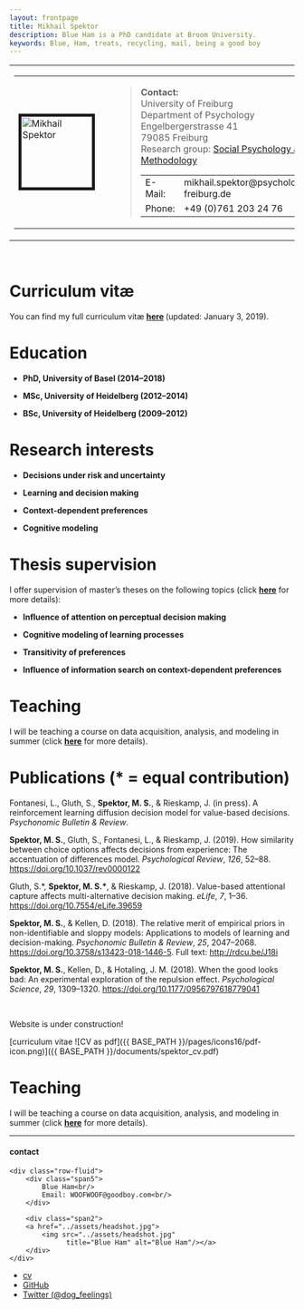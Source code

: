 ```yaml
---
layout: frontpage
title: Mikhail Spektor
description: Blue Ham is a PhD candidate at Broom University. 
keywords: Blue, Ham, treats, recycling, mail, being a good boy
---
```


<table border="0">
    <tbody>
        <tr>
            <td>
            <table>
                <tbody>
                    <tr>
                        <td><img width="125" border="5" src="/abteilungen/Sozialpsychologie.Methodenlehre/staff/spektor.jpeg" style="margin-right: 20px;" alt="Mikhail Spektor" /></td>
                        <td><blockquote>
                        <p><strong><font size="3">Contact:</font></strong>                         <br />
                        University of Freiburg&nbsp; &nbsp; &nbsp; &nbsp; &nbsp; &nbsp; &nbsp; &nbsp; &nbsp; &nbsp; &nbsp; &nbsp; &nbsp;<br />
                        Department of Psychology&nbsp;<br />
                        Engelbergerstrasse 41 <br />
                        79085 Freiburg                          <br />
                        Research group: <a href="/abteilungen/Sozialpsychologie.Methodenlehre">Social Psychology and Methodology</a></p>
                        <!-- hier ist eine neue Tabelle, damit Telefon, Fax und Mail exakt untereinander stehen -->
                        <table border="0">
                            <!-- Die Nachfolgende Zeile wir 1:1 in der script-Datei abgefragt. Aenderungen in diesem Text,
                            selbst wenn es nur ein Zeilenumbruch ist, muessen dort beruecksichtigt werden! -->
                            <tbody>
                                <tr>
                                    <td width="50">E-Mail:</td>
                                    <td>mikhail.spektor@psychologie.uni-freiburg.de</td>
                                </tr>
                                <tr>
                                    <td width="50">Phone:</td>
                                    <td>+49 (0)761 203 24 76</td>
                                </tr>
                            </tbody>
                        </table>
                        </blockquote></td>
                    </tr>
                </tbody>
            </table>
            </td>
        </tr>
    </tbody>
</table>
<p>&nbsp;</p>
<h1 id="curriculum-vitæ">Curriculum vitæ</h1>
<p>You can find my full curriculum vit<span>æ</span> <strong><a href="/Members/mspektor/spektorCV/">here</a>&nbsp;</strong>(updated: January 3, 2019).</p>
<h1 id="education">Education</h1>
<ul>
    <li>
    <p><span><strong>PhD, University of Basel (2014&ndash;2018)</strong></span></p>
    </li>
    <li>
    <p><span><strong>MSc, University of Heidelberg (2012&ndash;2014)</strong></span></p>
    </li>
    <li>
    <p><span><strong>BSc, University of Heidelberg (2009&ndash;2012)</strong></span></p>
    </li>
</ul>
<h1 id="research-interests">Research interests</h1>
<ul>
    <li>
    <p><span><strong>Decisions under risk and uncertainty</strong></span></p>
    </li>
    <li>
    <p><span><strong>Learning and decision making</strong></span></p>
    </li>
    <li>
    <p><span><strong>Context-dependent preferences</strong></span></p>
    </li>
    <li>
    <p><span><strong>Cognitive modeling</strong></span></p>
    </li>
</ul>
<h1 id="thesis-supervision">Thesis supervision</h1>
<p>I offer supervision of master&rsquo;s theses on the following topics (click <a href="/abteilungen/Sozialpsychologie.Methodenlehre/Internships%20and%20Theses/internships.html"><strong>here</strong></a> for more details):</p>
<ul>
    <li>
    <p><span><strong>Influence of attention on perceptual decision making</strong></span></p>
    </li>
    <li>
    <p><span><strong>Cognitive modeling of learning processes</strong></span></p>
    </li>
    <li>
    <p><span><strong>Transitivity of preferences</strong></span></p>
    </li>
    <li>
    <p><span><strong>Influence of information search on context-dependent preferences</strong></span></p>
    </li>
</ul>
<h1 id="teaching">Teaching</h1>
<p>I will be teaching a course on data acquisition, analysis, and modeling in summer (click <a href="https://campus.uni-freiburg.de/qisserver/pages/startFlow.xhtml?_flowId=detailView-flow&amp;unitId=8212"><strong>here</strong></a> for more details).</p>
<h1 id="publications-equal-contribution">Publications (* = equal contribution)</h1>
<div id="refs" class="references">
<div id="ref-Fontanesi2018">
<p>Fontanesi, L., Gluth, S., <strong>Spektor, M. S.</strong>, &amp; Rieskamp, J. (in press). A reinforcement learning diffusion decision model for value-based decisions. <em>Psychonomic Bulletin &amp; Review</em>.</p>
</div>
<div id="ref-Spektor2019">
<p><strong>Spektor, M. S.</strong>, Gluth, S., Fontanesi, L., &amp; Rieskamp, J. (2019). How similarity between choice options affects decisions from experience: The accentuation of differences model. <em>Psychological Review</em>, <em>126</em>, 52&ndash;88. <a href="https://doi.org/10.1037/rev0000122" class="uri">https://doi.org/10.1037/rev0000122</a></p>
</div>
<div id="ref-Gluth2018">
<p>Gluth, S.*, <strong>Spektor, M. S.*</strong>, &amp; Rieskamp, J. (2018). Value-based attentional capture affects multi-alternative decision making. <em>eLife</em>, <em>7</em>, 1&ndash;36. <a href="https://doi.org/10.7554/eLife.39659" class="uri">https://doi.org/10.7554/eLife.39659</a></p>
</div>
<div id="ref-Spektor2018">
<p><strong>Spektor, M. S.</strong>, &amp; Kellen, D. (2018). The relative merit of empirical priors in non-identifiable and sloppy models: Applications to models of learning and decision-making. <em>Psychonomic Bulletin &amp; Review</em>, <em>25</em>, 2047&ndash;2068. <a href="https://doi.org/10.3758/s13423-018-1446-5" class="uri">https://doi.org/10.3758/s13423-018-1446-5</a>. Full text: <a href="http://rdcu.be/J18i" class="uri">http://rdcu.be/J18i</a></p>
</div>
<div id="ref-Spektor2018a">
<p><strong>Spektor, M. S.</strong>, Kellen, D., &amp; Hotaling, J. M. (2018). When the good looks bad: An experimental exploration of the repulsion effect. <em>Psychological Science</em>, <em>29</em>, 1309&ndash;1320. <a href="https://doi.org/10.1177/0956797618779041" class="uri">https://doi.org/10.1177/0956797618779041</a></p>
</div>
</div>
<p>&nbsp;</p>


Website is under construction!

[curriculum vitae ![CV as pdf]({{ BASE_PATH }}/pages/icons16/pdf-icon.png)]({{ BASE_PATH }}/documents/spektor_cv.pdf)<br/>

<h1 id="teaching">Teaching</h1>
<p>I will be teaching a course on data acquisition, analysis, and modeling in summer (click <a href="https://campus.uni-freiburg.de/qisserver/pages/startFlow.xhtml?_flowId=detailView-flow&amp;unitId=8212"><strong>here</strong></a> for more details).</p>


---


<div class="container">
<h4><a name="contact"></a>contact</h4>

    <div class="row-fluid">
        <div class="span5">
            Blue Ham<br/>
            Email: WOOFWOOF@goodboy.com<br/>
        </div>

        <div class="span2">
        <a href="../assets/headshot.jpg">
            <img src="../assets/headshot.jpg"
                  title="Blue Ham" alt="Blue Ham"/></a>
        </div>
    </div>
</div>

<div class="navbar">
  <div class="navbar-inner">
      <ul class="nav">
          <li><a href="{{ BASE_PATH }}/assets/CV.pdf">cv</a></li>
          <li><a href="https://github.com/mbcarlos">GitHub</a></li>
          <li><a href="https://twitter.com/dog_feelings">Twitter (@dog_feelings)</a></li>
      </ul>
  </div>
</div>
